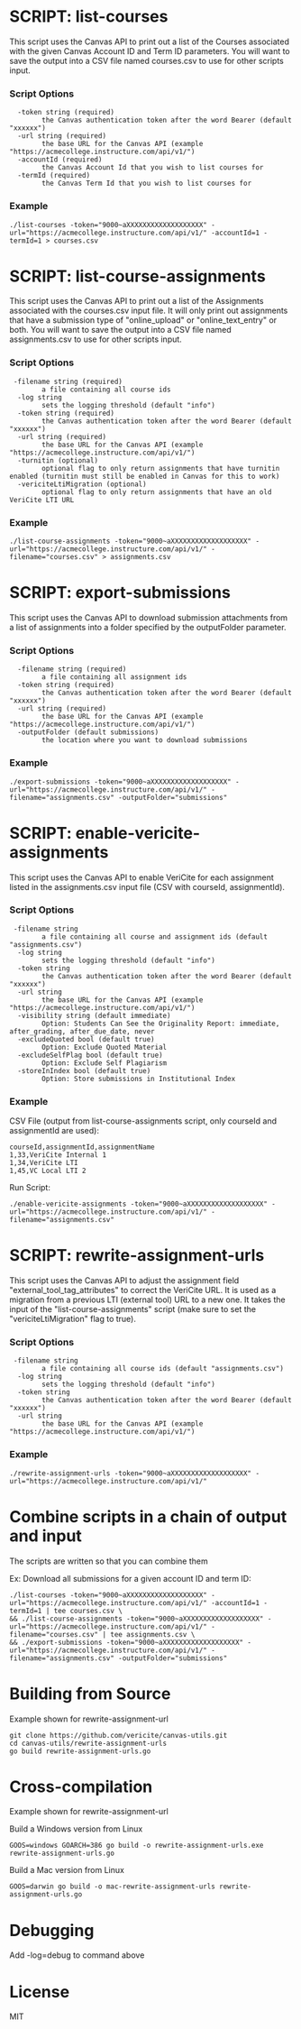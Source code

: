 # SCRIPT: list-courses

This script uses the Canvas API to print out a list of the Courses associated with the given Canvas Account ID and Term ID parameters. You will want to save the output into a CSV file named courses.csv to use for other scripts input.

### Script Options

```
  -token string (required)
        the Canvas authentication token after the word Bearer (default "xxxxxx")
  -url string (required)
        the base URL for the Canvas API (example "https://acmecollege.instructure.com/api/v1/")
  -accountId (required)
        the Canvas Account Id that you wish to list courses for
  -termId (required)
        the Canvas Term Id that you wish to list courses for
```

### Example
```
./list-courses -token="9000~aXXXXXXXXXXXXXXXXXXX" -url="https://acmecollege.instructure.com/api/v1/" -accountId=1 -termId=1 > courses.csv
```

# SCRIPT: list-course-assignments

This script uses the Canvas API to print out a list of the Assignments associated with the courses.csv input file. It will only print out assignments that have a submission type of "online_upload" or "online_text_entry" or both. You will want to save the output into a CSV file named assignments.csv to use for other scripts input.

### Script Options

```
 -filename string (required)
        a file containing all course ids
  -log string
        sets the logging threshold (default "info")
  -token string (required)
        the Canvas authentication token after the word Bearer (default "xxxxxx")
  -url string (required)
        the base URL for the Canvas API (example "https://acmecollege.instructure.com/api/v1/")
  -turnitin (optional)
        optional flag to only return assignments that have turnitin enabled (turnitin must still be enabled in Canvas for this to work)
  -vericiteLtiMigration (optional)
        optional flag to only return assignments that have an old VeriCite LTI URL
```

### Example
```
./list-course-assignments -token="9000~aXXXXXXXXXXXXXXXXXXX" -url="https://acmecollege.instructure.com/api/v1/" -filename="courses.csv" > assignments.csv
```

# SCRIPT: export-submissions

This script uses the Canvas API to download submission attachments from a list of assignments into a folder specified by the outputFolder parameter.

### Script Options

```
  -filename string (required)
        a file containing all assignment ids
  -token string (required)
        the Canvas authentication token after the word Bearer (default "xxxxxx")
  -url string (required)
        the base URL for the Canvas API (example "https://acmecollege.instructure.com/api/v1/")
  -outputFolder (default submissions)
        the location where you want to download submissions
```

### Example
```
./export-submissions -token="9000~aXXXXXXXXXXXXXXXXXXX" -url="https://acmecollege.instructure.com/api/v1/" -filename="assignments.csv" -outputFolder="submissions"
```

# SCRIPT: enable-vericite-assignments

This script uses the Canvas API to enable VeriCite for each assignment listed in the assignments.csv input file (CSV with courseId, assignmentId).

### Script Options

```
 -filename string
        a file containing all course and assignment ids (default "assignments.csv")
  -log string
        sets the logging threshold (default "info")
  -token string
        the Canvas authentication token after the word Bearer (default "xxxxxx")
  -url string
        the base URL for the Canvas API (example "https://acmecollege.instructure.com/api/v1/")
  -visibility string (default immediate)
        Option: Students Can See the Originality Report: immediate, after_grading, after_due_date, never
  -excludeQuoted bool (default true)
        Option: Exclude Quoted Material
  -excludeSelfPlag bool (default true)
        Option: Exclude Self Plagiarism
  -storeInIndex bool (default true)
        Option: Store submissions in Institutional Index
```

### Example
CSV File (output from list-course-assignments script, only courseId and assignmentId are used):
```
courseId,assignmentId,assignmentName
1,33,VeriCite Internal 1
1,34,VeriCite LTI
1,45,VC Local LTI 2
```
Run Script:
```
./enable-vericite-assignments -token="9000~aXXXXXXXXXXXXXXXXXXX" -url="https://acmecollege.instructure.com/api/v1/" -filename="assignments.csv"
```

# SCRIPT: rewrite-assignment-urls

This script uses the Canvas API to adjust the assignment field "external_tool_tag_attributes" to correct the VeriCite URL. It is used as a migration from a previous LTI (external tool) URL to a new one. It takes the input of the "list-course-assignments" script (make sure to set the "vericiteLtiMigration" flag to true).

### Script Options

```
 -filename string
        a file containing all course ids (default "assignments.csv")
  -log string
        sets the logging threshold (default "info")
  -token string
        the Canvas authentication token after the word Bearer (default "xxxxxx")
  -url string
        the base URL for the Canvas API (example "https://acmecollege.instructure.com/api/v1/")
```

### Example
```
./rewrite-assignment-urls -token="9000~aXXXXXXXXXXXXXXXXXXX" -url="https://acmecollege.instructure.com/api/v1/"
```

# Combine scripts in a chain of output and input

The scripts are written so that you can combine them

Ex: Download all submissions for a given account ID and term ID:

```
./list-courses -token="9000~aXXXXXXXXXXXXXXXXXXX" -url="https://acmecollege.instructure.com/api/v1/" -accountId=1 -termId=1 | tee courses.csv \
&& ./list-course-assignments -token="9000~aXXXXXXXXXXXXXXXXXXX" -url="https://acmecollege.instructure.com/api/v1/" -filename="courses.csv" | tee assignments.csv \
&& ./export-submissions -token="9000~aXXXXXXXXXXXXXXXXXXX" -url="https://acmecollege.instructure.com/api/v1/" -filename="assignments.csv" -outputFolder="submissions"
```


# Building from Source
Example shown for rewrite-assignment-url
```
git clone https://github.com/vericite/canvas-utils.git
cd canvas-utils/rewrite-assignment-urls
go build rewrite-assignment-urls.go
```

# Cross-compilation
Example shown for rewrite-assignment-url

Build a Windows version from Linux

```
GOOS=windows GOARCH=386 go build -o rewrite-assignment-urls.exe rewrite-assignment-urls.go
```

Build a Mac version from Linux

```
GOOS=darwin go build -o mac-rewrite-assignment-urls rewrite-assignment-urls.go
```

# Debugging

Add -log=debug to command above

# License

MIT
